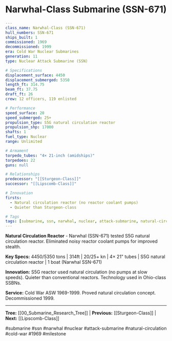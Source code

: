 # Narwhal-Class Submarine (SSN-671)

```yaml
---
class_name: Narwhal-Class (SSN-671)
hull_numbers: SSN-671
ships_built: 1
commissioned: 1969
decommissioned: 1999
era: Cold War Nuclear Submarines
generation: 11
type: Nuclear Attack Submarine (SSN)

# Specifications
displacement_surface: 4450
displacement_submerged: 5350
length_ft: 314.75
beam_ft: 37.75
draft_ft: 26
crew: 12 officers, 119 enlisted

# Performance
speed_surface: 20
speed_submerged: 25+
propulsion_type: S5G natural circulation reactor
propulsion_shp: 17000
shafts: 1
fuel_type: Nuclear
range: Unlimited

# Armament
torpedo_tubes: "4× 21-inch (amidships)"
torpedoes: 22
guns: null

# Relationships
predecessor: "[[Sturgeon-Class]]"
successor: "[[Lipscomb-Class]]"

# Innovation
firsts:
  - Natural circulation reactor (no reactor coolant pumps)
  - Quieter than Sturgeon-class

# Tags
tags: [submarine, ssn, narwhal, nuclear, attack-submarine, natural-circulation, cold-war, 1969, milestone]
---
```

**Natural Circulation Reactor** - Narwhal (SSN-671) tested S5G natural circulation reactor. Eliminated noisy reactor coolant pumps for improved stealth.

**Key Specs:** 4450/5350 tons | 314ft | 20/25+ kn | 4× 21" tubes | S5G natural circulation reactor | 1 boat (Narwhal SSN-671)

**Innovation:** S5G reactor used natural circulation (no pumps at slow speeds). Quieter than conventional reactors. Technology used in Ohio-class SSBNs.

**Service:** Cold War ASW 1969-1999. Proved natural circulation concept. Decommissioned 1999.

---
**Tree:** [[00_Submarine_Research_Tree]] | **Previous:** [[Sturgeon-Class]] | **Next:** [[Lipscomb-Class]]

#submarine #ssn #narwhal #nuclear #attack-submarine #natural-circulation #cold-war #1969 #milestone
